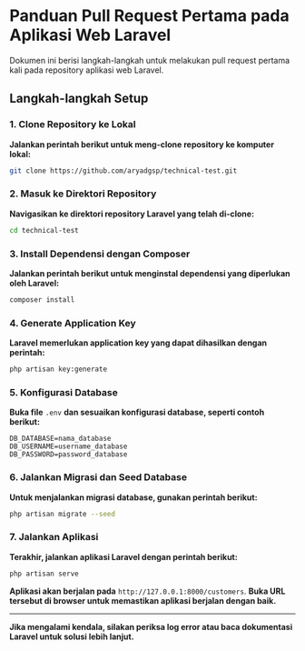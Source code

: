 # **Panduan Pull Request Pertama pada Aplikasi Web Laravel**

Dokumen ini berisi langkah-langkah untuk melakukan pull request pertama kali pada repository aplikasi web Laravel.

## **Langkah-langkah Setup**

### **1. Clone Repository ke Lokal**
**Jalankan perintah berikut untuk meng-clone repository ke komputer lokal:**
```sh
git clone https://github.com/aryadgsp/technical-test.git
```

### **2. Masuk ke Direktori Repository**
**Navigasikan ke direktori repository Laravel yang telah di-clone:**
```sh
cd technical-test
```

### **3. Install Dependensi dengan Composer**
**Jalankan perintah berikut untuk menginstal dependensi yang diperlukan oleh Laravel:**
```sh
composer install
```

### **4. Generate Application Key**
**Laravel memerlukan application key yang dapat dihasilkan dengan perintah:**
```sh
php artisan key:generate
```

### **5. Konfigurasi Database**
**Buka file** `.env` **dan sesuaikan konfigurasi database, seperti contoh berikut:**
```
DB_DATABASE=nama_database
DB_USERNAME=username_database
DB_PASSWORD=password_database
```

### **6. Jalankan Migrasi dan Seed Database**
**Untuk menjalankan migrasi database, gunakan perintah berikut:**
```sh
php artisan migrate --seed
```

### **7. Jalankan Aplikasi**
**Terakhir, jalankan aplikasi Laravel dengan perintah berikut:**
```sh
php artisan serve
```
**Aplikasi akan berjalan pada** `http://127.0.0.1:8000/customers`. **Buka URL tersebut di browser untuk memastikan aplikasi berjalan dengan baik.**

---

**Jika mengalami kendala, silakan periksa log error atau baca dokumentasi Laravel untuk solusi lebih lanjut.**